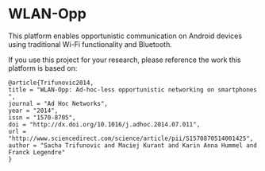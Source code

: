 WLAN-Opp
========

This platform enables opportunistic communication on Android devices using traditional Wi-Fi functionality and Bluetooth.

If you use this project for your research, please reference the work this platform is based on:
```
@article{Trifunovic2014,
title = "WLAN-Opp: Ad-hoc-less opportunistic networking on smartphones ",
journal = "Ad Hoc Networks",
year = "2014",
issn = "1570-8705",
doi = "http://dx.doi.org/10.1016/j.adhoc.2014.07.011",
url = "http://www.sciencedirect.com/science/article/pii/S1570870514001425",
author = "Sacha Trifunovic and Maciej Kurant and Karin Anna Hummel and Franck Legendre"
}
```

